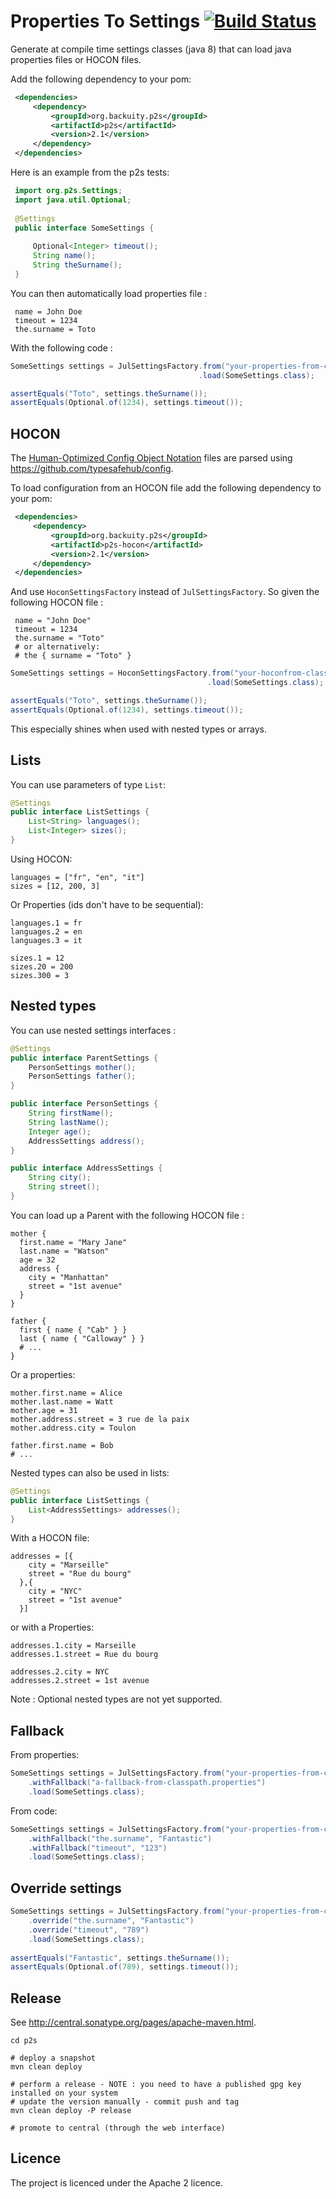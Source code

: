 Properties To Settings [![Build Status](https://travis-ci.org/backuity/p2s.png?branch=master)](https://travis-ci.org/backuity/p2s)
======================


Generate at compile time settings classes (java 8) that can load java properties files or HOCON files.

Add the following dependency to your pom:

```xml
 <dependencies>
     <dependency>
         <groupId>org.backuity.p2s</groupId>
         <artifactId>p2s</artifactId>
         <version>2.1</version>
     </dependency>
 </dependencies>
```

Here is an example from the p2s tests:
  
```java     
 import org.p2s.Settings;
 import java.util.Optional;
 
 @Settings
 public interface SomeSettings {
 
     Optional<Integer> timeout();
     String name();
     String theSurname();
 }
 ```

You can then automatically load properties file :

     name = John Doe
     timeout = 1234
     the.surname = Toto
     
With the following code :
    
```java
SomeSettings settings = JulSettingsFactory.from("your-properties-from-classpath.properties")
                                          .load(SomeSettings.class);

assertEquals("Toto", settings.theSurname());
assertEquals(Optional.of(1234), settings.timeout());
```

## HOCON

The [Human-Optimized Config Object Notation](https://github.com/typesafehub/config/blob/master/HOCON.md) files are parsed
using <https://github.com/typesafehub/config>.

To load configuration from an HOCON file add the following dependency to your pom:

```xml
 <dependencies>
     <dependency>
         <groupId>org.backuity.p2s</groupId>
         <artifactId>p2s-hocon</artifactId>
         <version>2.1</version>
     </dependency>
 </dependencies>
```

And use `HoconSettingsFactory` instead of `JulSettingsFactory`.
So given the following HOCON file :

     name = "John Doe"
     timeout = 1234
     the.surname = "Toto"
     # or alternatively:
     # the { surname = "Toto" }

```java
SomeSettings settings = HoconSettingsFactory.from("your-hoconfrom-classpath.conf")
                                            .load(SomeSettings.class);

assertEquals("Toto", settings.theSurname());
assertEquals(Optional.of(1234), settings.timeout());
```

This especially shines when used with nested types or arrays.

## Lists

You can use parameters of type `List`:

```java
@Settings
public interface ListSettings {
    List<String> languages();
    List<Integer> sizes();
}
```

Using HOCON:

    languages = ["fr", "en", "it"]
    sizes = [12, 200, 3]

Or Properties (ids don't have to be sequential):

    languages.1 = fr
    languages.2 = en
    languages.3 = it

    sizes.1 = 12
    sizes.20 = 200
    sizes.300 = 3

## Nested types

You can use nested settings interfaces :

```java
@Settings
public interface ParentSettings {
    PersonSettings mother();
    PersonSettings father();
}

public interface PersonSettings {
    String firstName();
    String lastName();
    Integer age();
    AddressSettings address();
}

public interface AddressSettings {
    String city();
    String street();
}
```

You can load up a Parent with the following HOCON file :

    mother {
      first.name = "Mary Jane"
      last.name = "Watson"
      age = 32
      address {
        city = "Manhattan"
        street = "1st avenue"
      }
    }

    father {
      first { name { "Cab" } }
      last { name { "Calloway" } }
      # ...
    }

Or a properties:

    mother.first.name = Alice
    mother.last.name = Watt
    mother.age = 31
    mother.address.street = 3 rue de la paix
    mother.address.city = Toulon

    father.first.name = Bob
    # ...

Nested types can also be used in lists:

```java
@Settings
public interface ListSettings {
    List<AddressSettings> addresses();
}
```

With a HOCON file:

    addresses = [{
        city = "Marseille"
        street = "Rue du bourg"
      },{
        city = "NYC"
        street = "1st avenue"
      }]

or with a Properties:

    addresses.1.city = Marseille
    addresses.1.street = Rue du bourg

    addresses.2.city = NYC
    addresses.2.street = 1st avenue

Note : Optional nested types are not yet supported.

## Fallback

From properties:

```java
SomeSettings settings = JulSettingsFactory.from("your-properties-from-classpath.properties")
    .withFallback("a-fallback-from-classpath.properties")
    .load(SomeSettings.class);
```

From code:

```java
SomeSettings settings = JulSettingsFactory.from("your-properties-from-classpath.properties")
    .withFallback("the.surname", "Fantastic")
    .withFallback("timeout", "123")
    .load(SomeSettings.class);
```

## Override settings

```java
SomeSettings settings = JulSettingsFactory.from("your-properties-from-classpath.properties")
    .override("the.surname", "Fantastic")
    .override("timeout", "789")
    .load(SomeSettings.class);
     
assertEquals("Fantastic", settings.theSurname());
assertEquals(Optional.of(789), settings.timeout());     
```
     
## Release

See <http://central.sonatype.org/pages/apache-maven.html>.

    cd p2s

    # deploy a snapshot
    mvn clean deploy
    
    # perform a release - NOTE : you need to have a published gpg key installed on your system    
    # update the version manually - commit push and tag
    mvn clean deploy -P release
    
    # promote to central (through the web interface)

## Licence

The project is licenced under the Apache 2 licence.

